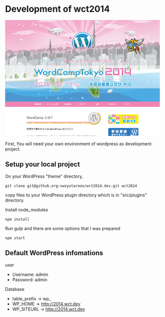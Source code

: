 # Development of wct2014
![theme of wct2014](/screenshot.png)

First, You will need your own environment of wordpress as development project.

## Setup your local project
On your WordPress "theme" directory,

	git clone git@github.org:vwxyutarooo/wct2014.dev.git wct2014

copy files to your WordPress plugin directory which is in "src/plugins" directory.

Install node_modules

	npm install

Run gulp and there are some options that I was prepared

	npm start

## Default WordPress infomations
user

* Username: admin
* Password: admin


Database

* table_prefix -> wp_
* WP_HOME -> http://2014.wct.dev
* WP_SITEURL -> http://2014.wct.dev
